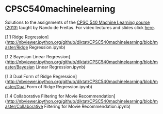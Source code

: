 CPSC540machinelearning
======================

Solutions to the assignments of the [CPSC 540 Machine Learning course (2013)](http://www.cs.ubc.ca/~nando/540-2013/index.html) taught by Nando de Freitas. For video lectures and slides click [here](http://www.cs.ubc.ca/~nando/540-2013/lectures.html).

[1.1 Ridge Regression](http://nbviewer.ipython.org/github/diktat/CPSC540machinelearning/blob/master/Ridge Regression.ipynb)

[1.2 Bayesian Linear Regression](http://nbviewer.ipython.org/github/diktat/CPSC540machinelearning/blob/master/Bayesian Linear Regression.ipynb) 

[1.3 Dual Form of Ridge Regression](http://nbviewer.ipython.org/github/diktat/CPSC540machinelearning/blob/master/Dual Form of Ridge Regression.ipynb)

[1.4 Collaborative Filtering for Movie Recommendation](http://nbviewer.ipython.org/github/diktat/CPSC540machinelearning/blob/master/Collaborative Filtering for Movie Recommendation.ipynb)
